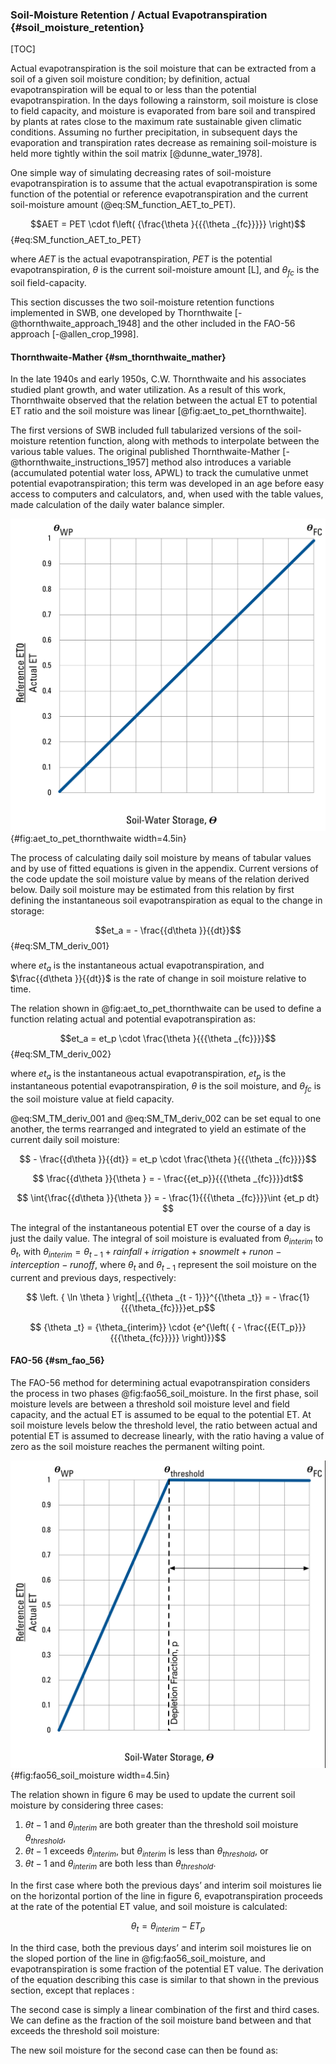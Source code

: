
### Soil-Moisture Retention / Actual Evapotranspiration {#soil_moisture_retention}

[TOC]

Actual evapotranspiration is the soil moisture that can be extracted from a soil of a given soil moisture condition; by definition, actual evapotranspiration will be equal to or less than the potential evapotranspiration. In the days following a rainstorm, soil moisture is close to field capacity, and moisture is evaporated from bare soil and transpired by plants at rates close to the maximum rate sustainable given climatic conditions. Assuming no further precipitation, in subsequent days the evaporation and transpiration rates decrease as remaining soil-moisture is held more tightly within the soil matrix [@dunne_water_1978].

One simple way of simulating decreasing rates of soil-moisture evapotranspiration is to assume that the actual evapotranspiration is some function of the potential or reference evapotranspiration and the current soil-moisture amount (@eq:SM_function_AET_to_PET).

$$AET = PET \cdot f\left( {\frac{\theta }{{{\theta _{fc}}}}} \right)$$ {#eq:SM_function_AET_to_PET}

where
$AET$ is the actual evapotranspiration,
$PET$ is the potential evapotranspiration,
$\theta$ is the current soil-moisture amount [L], and
$\theta_{fc}$ is the soil field-capacity.

This section discusses the two soil-moisture retention functions implemented in SWB, one developed by Thornthwaite [-@thornthwaite_approach_1948] and the other included in the FAO-56 approach [-@allen_crop_1998].

#### Thornthwaite-Mather {#sm_thornthwaite_mather}

In the late 1940s and early 1950s, C.W. Thornthwaite and his associates studied plant growth, and water utilization. As a result of this work, Thornthwaite observed that the relation between the actual ET to potential ET ratio and the soil moisture was linear [@fig:aet_to_pet_thornthwaite].

The first versions of SWB included full tabularized versions of the soil-moisture retention function, along with methods to interpolate between the various table values. The original published Thornthwaite-Mather [-@thornthwaite_instructions_1957] method also introduces a variable (accumulated potential water loss, APWL) to track the cumulative unmet potential evapotranspiration; this term was developed in an age before easy access to computers and calculators, and, when used with the table values, made calculation of the daily water balance simpler.

![ Thornthwaite [-@thornthwaite_approach_1948] soil-moisture retention function. file: Actual_ET__FAO56.png]( ../images/Actual_ET__Thornthwaite.png ) {#fig:aet_to_pet_thornthwaite width=4.5in}

The process of calculating daily soil moisture by means of tabular values and by use of fitted equations is given in the appendix. Current versions of the code update the soil moisture value by means of the relation derived below. Daily soil moisture may be estimated from this relation by first defining the instantaneous soil evapotranspiration as equal to the change in storage:

$$et_a =  - \frac{{d\theta }}{{dt}}$$ {#eq:SM_TM_deriv_001}

where
$et_a$ is the instantaneous actual evapotranspiration, and
$\frac{{d\theta }}{{dt}}$ is the rate of change in soil moisture relative to time.

The relation shown in @fig:aet_to_pet_thornthwaite can be used to define a function relating actual and potential evapotranspiration as:

$$et_a = et_p \cdot \frac{\theta }{{{\theta _{fc}}}}$$ {#eq:SM_TM_deriv_002}

where
$et_a$ is the instantaneous actual evapotranspiration,
$et_p$ is the instantaneous potential evapotranspiration,
$\theta$ is the soil moisture, and
$\theta_{fc}$ is the soil moisture value at field capacity.

@eq:SM_TM_deriv_001 and @eq:SM_TM_deriv_002 can be set equal to one another, the terms rearranged and integrated to yield an estimate of the current daily soil moisture:

$$ - \frac{{d\theta }}{{dt}} = et_p \cdot \frac{\theta }{{{\theta _{fc}}}}$$

$$ \frac{{d\theta }}{\theta } = - \frac{{et_p}}{{{\theta _{fc}}}}dt$$

$$ \int{\frac{{d\theta }}{\theta }}  = - \frac{1}{{{\theta _{fc}}}}\int {et_p dt} $$

The integral of the instantaneous potential ET over the course of a day is just the daily  value. The integral of soil moisture is evaluated from $\theta_{interim}$ to $\theta_t$, with $\theta_{interim}=\theta_{t-1}+rainfall+irrigation+snowmelt+runon-interception-runoff$, where $\theta_t$ and $\theta_{t-1}$ represent the soil moisture on the current and previous days, respectively:

$$ \left. { \ln \theta } \right|_{{\theta _{t - 1}}}^{{\theta _t}} = - \frac{1}{{{\theta_{fc}}}}et_p$$

$$ {\theta _t} = {\theta_{interim}} \cdot {e^{\left( { - \frac{{E{T_p}}}{{{\theta_{fc}}}}} \right)}}$$





#### FAO-56 {#sm_fao_56}

The FAO-56 method for determining actual evapotranspiration considers the process in two phases @fig:fao56_soil_moisture. In the first phase, soil moisture levels are between a threshold soil moisture level and field capacity, and the actual ET is assumed to be equal to the potential ET. At soil moisture levels below the threshold level, the ratio between actual and potential ET is assumed to decrease linearly, with the ratio having a value of zero as the soil moisture reaches the permanent wilting point.

![FAO-56 soil-moisture retention function. filename is Actual_ET__FAO56.png]( ../images/Actual_ET__FAO56.png )  {#fig:fao56_soil_moisture width=4.5in}

The relation shown in figure 6 may be used to update the current soil moisture by considering three cases:

1. $\theta{t-1}$ and $\theta_{interim}$ are both greater than the threshold soil moisture $\theta_{threshold}$,
2. $\theta{t-1}$ exceeds $\theta_{interim}$, but $\theta_{interim}$ is less than $\theta_{threshold}$, or
3. $\theta{t-1}$ and $\theta_{interim}$ are both less than $\theta_{threshold}$.

In the first case where both the previous days’ and interim soil moistures lie on the horizontal portion of the line in figure 6, evapotranspiration proceeds at the rate of the potential ET value, and soil moisture is calculated:

$$\theta_t = \theta_{interim} - ET_p$$

In the third case, both the previous days’ and interim soil moistures lie on the sloped portion of the line in @fig:fao56_soil_moisture, and evapotranspiration is some fraction of the potential ET value. The derivation of the equation describing this case is similar to that shown in the previous section, except that   replaces  :	 

The second case is simply a linear combination of the first and third cases. We can define  as the fraction of the soil moisture band between  and  that exceeds the threshold soil moisture:

The new soil moisture for the second case can then be found as:
